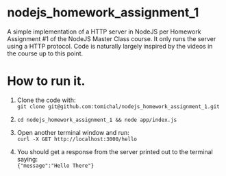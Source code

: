 # nodejs_homework_assignment_1

A simple implementation of a HTTP server in NodeJS per Homework Assignment #1 of the NodeJS Master Class course.
It only runs the server using a HTTP protocol.
Code is naturally largely inspired by the videos in the course up to this point.


# How to run it.
1. Clone the code with:<br/>
`git clone git@github.com:tomichal/nodejs_homework_assignment_1.git`

1. `cd nodejs_homework_assignment_1 && node app/index.js`
1. Open another terminal window and run:<br/>
`curl -X GET http://localhost:3000/hello`
1. You should get a response from the server printed out to the terminal saying:<br/>
`{"message":"Hello There"}`
